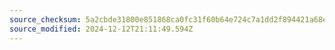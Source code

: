 ```yaml
---
source_checksum: 5a2cbde31800e851868ca0fc31f60b64e724c7a1dd2f894421a68ec3b9aae56c
source_modified: 2024-12-12T21:11:49.594Z
---
```


